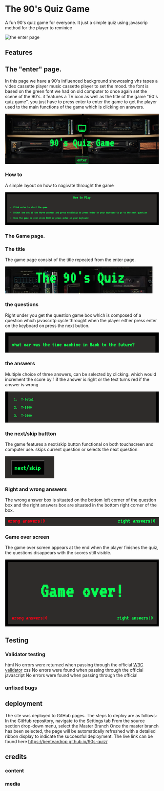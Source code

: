 # The 90's Quiz Game
A fun 90's quiz game for everyone. It just a simple quiz using javascrip method for the player to reminice

![the enter page](/assets/images)

## Features

## The "enter" page.

In this page we have a 90's influenced background showcasing vhs tapes a video cassette player music cassette player to set the mood.
the font is based on the green font we had on old computer to once again set the scene of the 90's.
it features a TV icon as well as the title of the game "90's quiz game".
you just have to press enter to enter the game to get the player used to the main functions of the game which is clicking on answers.

![the enter page](/assets/images/enter-page-top.png)

### How to

A simple layout on how to nagivate throught the game

![the enter page](/assets/images/enter-page-how-to.png)

### The Game page.

### The title

The game page consist of the title repeated from the enter page.

![the enter page](/assets/images/game-title.png)

### the questions

Right under you get the question game box which is composed of a question which javascritp cycle throught when the player either press enter on the keyboard on press the next button.

![the enter page](/assets/images/questions.png)

### the answers    
Multiple choice of three answers, can be selected by clicking. which would increment the score by 1 if the answer is right or the text turns red if the answer is wrong.

![the enter page](/assets/images/multiple%20answers.png)

### the next/skip buttton   

The game features a next/skip button functional on both touchscreen and computer use.
skips current question  or selects the next question.

![the enter page](/assets/images/next-skip-button.png)

### Right and wrong answers 

The wrong answer box is situated on the bottom left corner of the question box and the right answers box are situated in the bottom right corner of the box.

![the enter page](/assets/images/answer-count.png)

### Game over screen

The game over screen appears at the end when the player finishes the quiz, the questions disappears with the scores still visible.

![the enter page](/assets/images/game-over.png)


## Testing 

### Validator testing

html
No errors were returned when passing through the official [W3C validator](http://jigsaw.w3.org/css-validator/validator?uri=https%3A%2F%2Fbenteardrop.github.io%2F90s-quiz%2F&profile=css3svg&usermedium=all&warning=1&vextwarning=)
css
No errors were found when passing through the official  
javascript
No errors were found when passing through the official

### unfixed bugs

## deployment


The site was deployed to GitHub pages. The steps to deploy are as follows:
In the GitHub repository, navigate to the Settings tab
From the source section drop-down menu, select the Master Branch
Once the master branch has been selected, the page will be automatically refreshed with a detailed ribbon display to indicate the successful deployment.
The live link can be found here https://benteardrop.github.io/90s-quiz/

## credits


### content

### media

